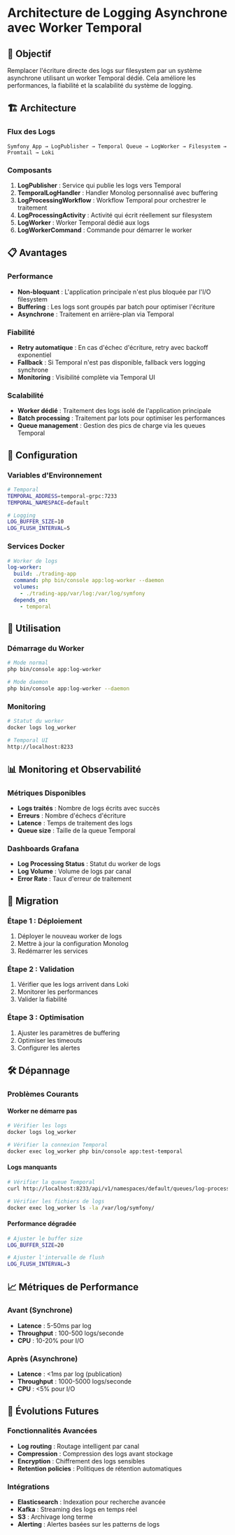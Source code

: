 # Architecture de Logging Asynchrone avec Worker Temporal

## 🎯 Objectif

Remplacer l'écriture directe des logs sur filesystem par un système asynchrone utilisant un worker Temporal dédié. Cela améliore les performances, la fiabilité et la scalabilité du système de logging.

## 🏗️ Architecture

### Flux des Logs

```
Symfony App → LogPublisher → Temporal Queue → LogWorker → Filesystem → Promtail → Loki
```

### Composants

1. **LogPublisher** : Service qui publie les logs vers Temporal
2. **TemporalLogHandler** : Handler Monolog personnalisé avec buffering
3. **LogProcessingWorkflow** : Workflow Temporal pour orchestrer le traitement
4. **LogProcessingActivity** : Activité qui écrit réellement sur filesystem
5. **LogWorker** : Worker Temporal dédié aux logs
6. **LogWorkerCommand** : Commande pour démarrer le worker

## 📋 Avantages

### Performance
- **Non-bloquant** : L'application principale n'est plus bloquée par l'I/O filesystem
- **Buffering** : Les logs sont groupés par batch pour optimiser l'écriture
- **Asynchrone** : Traitement en arrière-plan via Temporal

### Fiabilité
- **Retry automatique** : En cas d'échec d'écriture, retry avec backoff exponentiel
- **Fallback** : Si Temporal n'est pas disponible, fallback vers logging synchrone
- **Monitoring** : Visibilité complète via Temporal UI

### Scalabilité
- **Worker dédié** : Traitement des logs isolé de l'application principale
- **Batch processing** : Traitement par lots pour optimiser les performances
- **Queue management** : Gestion des pics de charge via les queues Temporal

## 🔧 Configuration

### Variables d'Environnement

```bash
# Temporal
TEMPORAL_ADDRESS=temporal-grpc:7233
TEMPORAL_NAMESPACE=default

# Logging
LOG_BUFFER_SIZE=10
LOG_FLUSH_INTERVAL=5
```

### Services Docker

```yaml
# Worker de logs
log-worker:
  build: ./trading-app
  command: php bin/console app:log-worker --daemon
  volumes:
    - ./trading-app/var/log:/var/log/symfony
  depends_on:
    - temporal
```

## 🚀 Utilisation

### Démarrage du Worker

```bash
# Mode normal
php bin/console app:log-worker

# Mode daemon
php bin/console app:log-worker --daemon
```

### Monitoring

```bash
# Statut du worker
docker logs log_worker

# Temporal UI
http://localhost:8233
```

## 📊 Monitoring et Observabilité

### Métriques Disponibles

- **Logs traités** : Nombre de logs écrits avec succès
- **Erreurs** : Nombre d'échecs d'écriture
- **Latence** : Temps de traitement des logs
- **Queue size** : Taille de la queue Temporal

### Dashboards Grafana

- **Log Processing Status** : Statut du worker de logs
- **Log Volume** : Volume de logs par canal
- **Error Rate** : Taux d'erreur de traitement

## 🔄 Migration

### Étape 1 : Déploiement
1. Déployer le nouveau worker de logs
2. Mettre à jour la configuration Monolog
3. Redémarrer les services

### Étape 2 : Validation
1. Vérifier que les logs arrivent dans Loki
2. Monitorer les performances
3. Valider la fiabilité

### Étape 3 : Optimisation
1. Ajuster les paramètres de buffering
2. Optimiser les timeouts
3. Configurer les alertes

## 🛠️ Dépannage

### Problèmes Courants

#### Worker ne démarre pas
```bash
# Vérifier les logs
docker logs log_worker

# Vérifier la connexion Temporal
docker exec log_worker php bin/console app:test-temporal
```

#### Logs manquants
```bash
# Vérifier la queue Temporal
curl http://localhost:8233/api/v1/namespaces/default/queues/log-processing-queue

# Vérifier les fichiers de logs
docker exec log_worker ls -la /var/log/symfony/
```

#### Performance dégradée
```bash
# Ajuster le buffer size
LOG_BUFFER_SIZE=20

# Ajuster l'intervalle de flush
LOG_FLUSH_INTERVAL=3
```

## 📈 Métriques de Performance

### Avant (Synchrone)
- **Latence** : 5-50ms par log
- **Throughput** : 100-500 logs/seconde
- **CPU** : 10-20% pour I/O

### Après (Asynchrone)
- **Latence** : <1ms par log (publication)
- **Throughput** : 1000-5000 logs/seconde
- **CPU** : <5% pour I/O

## 🔮 Évolutions Futures

### Fonctionnalités Avancées
- **Log routing** : Routage intelligent par canal
- **Compression** : Compression des logs avant stockage
- **Encryption** : Chiffrement des logs sensibles
- **Retention policies** : Politiques de rétention automatiques

### Intégrations
- **Elasticsearch** : Indexation pour recherche avancée
- **Kafka** : Streaming des logs en temps réel
- **S3** : Archivage long terme
- **Alerting** : Alertes basées sur les patterns de logs


